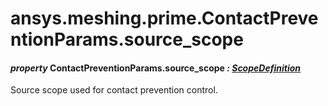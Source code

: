 # ansys.meshing.prime.ContactPreventionParams.source_scope



#### *property* ContactPreventionParams.source_scope *: [ScopeDefinition](ansys.meshing.prime.ScopeDefinition.md#ansys.meshing.prime.ScopeDefinition)*

Source scope used for contact prevention control.

<!-- !! processed by numpydoc !! -->
